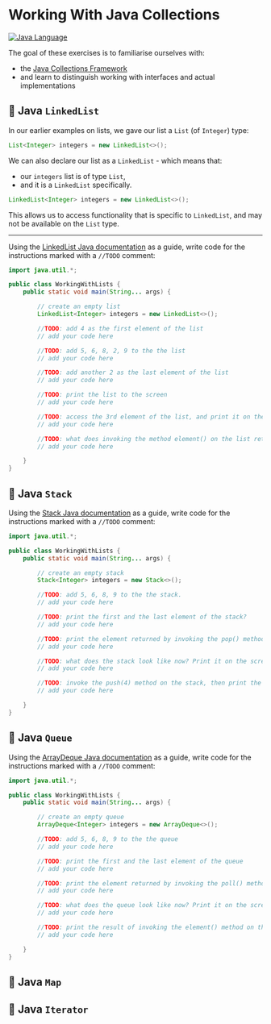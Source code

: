 # Working With Java Collections

[![Java Language](https://img.shields.io/badge/platform-OpenJDK-3A75B0.svg?logo=OpenJDK)][1]

The goal of these exercises is to familiarise ourselves with:
- the [Java Collections Framework][2]
- and learn to distinguish working with interfaces and actual implementations

## :pushpin: Java `LinkedList`

In our earlier examples on lists, we gave our list a `List` (of `Integer`) type:

```java
List<Integer> integers = new LinkedList<>();
```

We can also declare our list as a `LinkedList` - which means that:
- our `integers` list is of type `List`, 
- and it is a `LinkedList` specifically.


```java
LinkedList<Integer> integers = new LinkedList<>();
```

This allows us to access functionality that is specific to `LinkedList`, and may not be available on the `List` type.

----

Using the [LinkedList Java documentation][3] as a guide, write code for the instructions marked with a `//TODO` comment:

```java
import java.util.*;

public class WorkingWithLists {
    public static void main(String... args) {

        // create an empty list
        LinkedList<Integer> integers = new LinkedList<>();

        //TODO: add 4 as the first element of the list
        // add your code here

        //TODO: add 5, 6, 8, 2, 9 to the the list
        // add your code here

        //TODO: add another 2 as the last element of the list
        // add your code here

        //TODO: print the list to the screen
        // add your code here

        //TODO: access the 3rd element of the list, and print it on the screen
        // add your code here

        //TODO: what does invoking the method element() on the list return?
        // add your code here

    }
}
```

## :pushpin: Java `Stack`

Using the [Stack Java documentation][4] as a guide, write code for the instructions marked with a `//TODO` comment:

```java
import java.util.*;

public class WorkingWithLists {
    public static void main(String... args) {

        // create an empty stack
        Stack<Integer> integers = new Stack<>();

        //TODO: add 5, 6, 8, 9 to the the stack.
        // add your code here

        //TODO: print the first and the last element of the stack?
        // add your code here

        //TODO: print the element returned by invoking the pop() method on the stack?
        // add your code here

        //TODO: what does the stack look like now? Print it on the screen.
        // add your code here

        //TODO: invoke the push(4) method on the stack, then print the stack on the screen.
        // add your code here

    }
}
```

## :pushpin: Java `Queue`

Using the [ArrayDeque Java documentation][5] as a guide, write code for the instructions marked with a `//TODO` comment:

```java
import java.util.*;

public class WorkingWithLists {
    public static void main(String... args) {

        // create an empty queue
        ArrayDeque<Integer> integers = new ArrayDeque<>();

        //TODO: add 5, 6, 8, 9 to the the queue
        // add your code here

        //TODO: print the first and the last element of the queue
        // add your code here

        //TODO: print the element returned by invoking the poll() method on the queue?
        // add your code here

        //TODO: what does the queue look like now? Print it on the screen.
        // add your code here

        //TODO: print the result of invoking the element() method on the queue, then print the queue on the screen.
        // add your code here

    }
}
```

## :pushpin: Java `Map`

## :pushpin: Java `Iterator`


[1]: https://docs.oracle.com/javase/8/docs/api/index.html 
[2]: https://docs.oracle.com/javase/tutorial/collections/intro/index.html 
[3]: https://docs.oracle.com/javase/8/docs/api/java/util/LinkedList.html
[4]: https://docs.oracle.com/javase/8/docs/api/java/util/Stack.html
[5]: https://docs.oracle.com/javase/8/docs/api/java/util/ArrayDeque.html